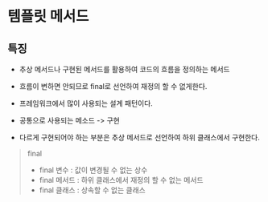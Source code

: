# 템플릿 메서드
## 특징
- 추상 메서드나 구현된 메서드를 활용하여 코드의 흐름을 정의하는 메서드
- 흐름이 변하면 안되므로 final로 선언하여 재정의 할 수 없게한다.
- 프레임워크에서 많이 사용되는 설계 패턴이다.

- 공통으로 사용되는 메소드 -> 구현
- 다르게 구현되어야 하는 부분은 추상 메서드로 선언하여 하위 클래스에서 구현한다.

> final
> - final 변수 : 값이 변경될 수 없는 상수
> - final 메서드 : 하위 클래스에서 재정의 할 수 없는 메서드
> - final 클래스 : 상속할 수 없는 클래스
